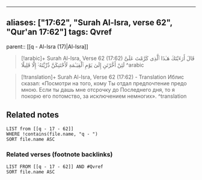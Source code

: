 
---
aliases: ["17:62", "Surah Al-Isra, verse 62", "Qur'an 17:62"]
tags: Qvref
---

parent:: [[q - Al-Isra (17)|Al-Isra]]

> [!arabic]+ Surah Al-Isra, Verse 62 (17:62)
> <span class="quran-arabic">قَالَ أَرَءَيْتَكَ هَـٰذَا ٱلَّذِى كَرَّمْتَ عَلَىَّ لَئِنْ أَخَّرْتَنِ إِلَىٰ يَوْمِ ٱلْقِيَـٰمَةِ لَأَحْتَنِكَنَّ ذُرِّيَّتَهُۥٓ إِلَّا قَلِيلًا</span>
^arabic

> [!translation]+ Surah Al-Isra, Verse 62 (17:62) - Translation
> Иблис сказал: «Посмотри на того, кому Ты отдал предпочтение предо мною. Если ты дашь мне отсрочку до Последнего дня, то я покорю его потомство, за исключением немногих».
^translation



## Related notes
```dataview
LIST from [[q - 17 - 62]]
WHERE !contains(file.name, "q - ")
SORT file.name ASC
```

### Related verses (footnote backlinks)
```dataview
LIST FROM [[q - 17 - 62]] AND #Qvref
SORT file.name ASC
```

